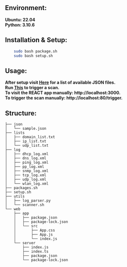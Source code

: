 ## Environment:
**Ubuntu: 22.04**  
**Python: 3.10.6**  

## Installation & Setup:
```sh
    sudo bash package.sh
    sudo bash setup.sh 
```

## Usage:
**After setup visit [Here](http://localhost:3000) for a list of available JSON files.**  
**Run [This](http://localhost:3000/trigger) to trigger a scan.**    
**To visit the REACT app manually: http://localhost:3000.**    
**To trigger the scan manually: http://localhost:80/trigger.**  

## Structure:
```
├── json
│   └── sample.json
├── lists
│   ├── domain_list.txt
│   ├── ip_list.txt
│   └── udp_list.txt
├── log
│   ├── dhcp_log.xml
│   ├── dns_log.xml
│   ├── ping_log.xml
│   ├── pp_log.xml
│   ├── snmp_log.xml
│   ├── tcp_log.xml
│   ├── udp_log.xml
│   └── wlan_log.xml
├── packages.sh
├── setup.sh
├── utils
│   ├── log_parser.py
│   └── scanner.sh
└── web
    ├── app
    │   ├── package.json
    │   ├── package-lock.json
    │   └── src
    │       ├── App.css
    │       ├── App.js
    │       └── index.js
    └── server
        ├── index.js
        ├── index.ts
        ├── package.json
        └── package-lock.json
```